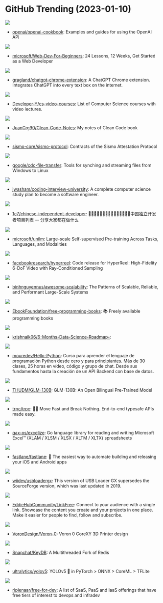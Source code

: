 # GitHub Trending (2023-01-10)

![](https://img.shields.io/badge/Python-New%201-green?style=flat-square&logo=appveyor)
- [openai/openai-cookbook](https://github.com/openai/openai-cookbook): Examples and guides for using the OpenAI API

![](https://img.shields.io/badge/JavaScript-New%20226-green?style=flat-square&logo=appveyor)
- [microsoft/Web-Dev-For-Beginners](https://github.com/microsoft/Web-Dev-For-Beginners): 24 Lessons, 12 Weeks, Get Started as a Web Developer

![](https://img.shields.io/badge/JavaScript-New%20130-green?style=flat-square&logo=appveyor)
- [gragland/chatgpt-chrome-extension](https://github.com/gragland/chatgpt-chrome-extension): A ChatGPT Chrome extension. Integrates ChatGPT into every text box on the internet.

![](https://img.shields.io/badge/none-New%20631-green?style=flat-square&logo=appveyor)
- [Developer-Y/cs-video-courses](https://github.com/Developer-Y/cs-video-courses): List of Computer Science courses with video lectures.

![](https://img.shields.io/badge/none-New%20715-green?style=flat-square&logo=appveyor)
- [JuanCrg90/Clean-Code-Notes](https://github.com/JuanCrg90/Clean-Code-Notes): My notes of Clean Code book

![](https://img.shields.io/badge/TypeScript-New%202-green?style=flat-square&logo=appveyor)
- [sismo-core/sismo-protocol](https://github.com/sismo-core/sismo-protocol): Contracts of the Sismo Attestation Protocol

![](https://img.shields.io/badge/C%2B%2B-New%20626-green?style=flat-square&logo=appveyor)
- [google/cdc-file-transfer](https://github.com/google/cdc-file-transfer): Tools for synching and streaming files from Windows to Linux

![](https://img.shields.io/badge/none-New%20507-green?style=flat-square&logo=appveyor)
- [jwasham/coding-interview-university](https://github.com/jwasham/coding-interview-university): A complete computer science study plan to become a software engineer.

![](https://img.shields.io/badge/none-New%20308-green?style=flat-square&logo=appveyor)
- [1c7/chinese-independent-developer](https://github.com/1c7/chinese-independent-developer): 👩🏿‍💻👨🏾‍💻👩🏼‍💻👨🏽‍💻👩🏻‍💻中国独立开发者项目列表 -- 分享大家都在做什么

![](https://img.shields.io/badge/Python-New%2095-green?style=flat-square&logo=appveyor)
- [microsoft/unilm](https://github.com/microsoft/unilm): Large-scale Self-supervised Pre-training Across Tasks, Languages, and Modalities

![](https://img.shields.io/badge/Python-New%2037-green?style=flat-square&logo=appveyor)
- [facebookresearch/hyperreel](https://github.com/facebookresearch/hyperreel): Code release for HyperReel: High-Fidelity 6-DoF Video with Ray-Conditioned Sampling

![](https://img.shields.io/badge/none-New%2029-green?style=flat-square&logo=appveyor)
- [binhnguyennus/awesome-scalability](https://github.com/binhnguyennus/awesome-scalability): The Patterns of Scalable, Reliable, and Performant Large-Scale Systems

![](https://img.shields.io/badge/none-New%20402-green?style=flat-square&logo=appveyor)
- [EbookFoundation/free-programming-books](https://github.com/EbookFoundation/free-programming-books): 📚 Freely available programming books

![](https://img.shields.io/badge/none-New%2075-green?style=flat-square&logo=appveyor)
- [krishnaik06/6-Months-Data-Science-Roadmap-](https://github.com/krishnaik06/6-Months-Data-Science-Roadmap-): 

![](https://img.shields.io/badge/Python-New%20154-green?style=flat-square&logo=appveyor)
- [mouredev/Hello-Python](https://github.com/mouredev/Hello-Python): Curso para aprender el lenguaje de programación Python desde cero y para principiantes. Más de 30 clases, 25 horas en vídeo, código y grupo de chat. Desde sus fundamentos hasta la creación de un API Backend con base de datos.

![](https://img.shields.io/badge/Python-New%20141-green?style=flat-square&logo=appveyor)
- [THUDM/GLM-130B](https://github.com/THUDM/GLM-130B): GLM-130B: An Open Bilingual Pre-Trained Model

![](https://img.shields.io/badge/TypeScript-New%20152-green?style=flat-square&logo=appveyor)
- [trpc/trpc](https://github.com/trpc/trpc): 🧙‍♀️ Move Fast and Break Nothing. End-to-end typesafe APIs made easy.

![](https://img.shields.io/badge/Go-New%2036-green?style=flat-square&logo=appveyor)
- [qax-os/excelize](https://github.com/qax-os/excelize): Go language library for reading and writing Microsoft Excel™ (XLAM / XLSM / XLSX / XLTM / XLTX) spreadsheets

![](https://img.shields.io/badge/Ruby-New%207-green?style=flat-square&logo=appveyor)
- [fastlane/fastlane](https://github.com/fastlane/fastlane): 🚀 The easiest way to automate building and releasing your iOS and Android apps

![](https://img.shields.io/badge/C-New%207-green?style=flat-square&logo=appveyor)
- [wiidev/usbloadergx](https://github.com/wiidev/usbloadergx): This version of USB Loader GX supersedes the SourceForge version, which was last updated in 2019.

![](https://img.shields.io/badge/JavaScript-New%20133-green?style=flat-square&logo=appveyor)
- [EddieHubCommunity/LinkFree](https://github.com/EddieHubCommunity/LinkFree): Connect to your audience with a single link. Showcase the content you create and your projects in one place. Make it easier for people to find, follow and subscribe.

![](https://img.shields.io/badge/none-New%204-green?style=flat-square&logo=appveyor)
- [VoronDesign/Voron-0](https://github.com/VoronDesign/Voron-0): Voron 0 CoreXY 3D Printer design

![](https://img.shields.io/badge/C%2B%2B-New%2059-green?style=flat-square&logo=appveyor)
- [Snapchat/KeyDB](https://github.com/Snapchat/KeyDB): A Multithreaded Fork of Redis

![](https://img.shields.io/badge/Python-New%2045-green?style=flat-square&logo=appveyor)
- [ultralytics/yolov5](https://github.com/ultralytics/yolov5): YOLOv5 🚀 in PyTorch > ONNX > CoreML > TFLite

![](https://img.shields.io/badge/HTML-New%2088-green?style=flat-square&logo=appveyor)
- [ripienaar/free-for-dev](https://github.com/ripienaar/free-for-dev): A list of SaaS, PaaS and IaaS offerings that have free tiers of interest to devops and infradev

